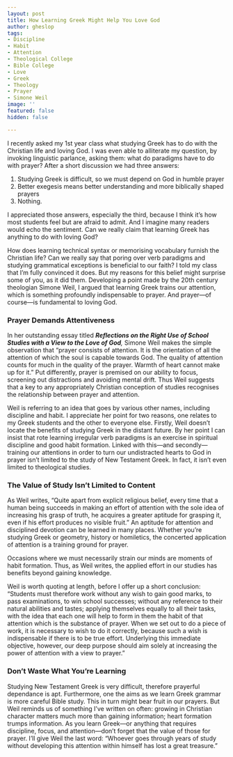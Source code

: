 ```yaml
---
layout: post
title: How Learning Greek Might Help You Love God
author: gheslop
tags:
- Discipline
- Habit
- Attention
- Theological College
- Bible College
- Love
- Greek
- Theology
- Prayer
- Simone Weil
image: ''
featured: false
hidden: false

---
```

I recently asked my 1st year class what studying Greek has to do with the Christian life and loving God. I was even able to alliterate my question, by invoking linguistic parlance, asking them: what do paradigms have to do with prayer? After a short discussion we had three answers:

1. Studying Greek is difficult, so we must depend on God in humble prayer
2. Better exegesis means better understanding and more biblically shaped prayers
3. Nothing.

I appreciated those answers, especially the third, because I think it’s how most students feel but are afraid to admit. And I imagine many readers would echo the sentiment. Can we really claim that learning Greek has anything to do with loving God?

How does learning technical syntax or memorising vocabulary furnish the Christian life? Can we really say that poring over verb paradigms and studying grammatical exceptions is beneficial to our faith? I told my class that I’m fully convinced it does. But my reasons for this belief might surprise some of you, as it did them. Developing a point made by the 20th century theologian Simone Weil, I argued that learning Greek trains our attention, which is something profoundly indispensable to prayer. And prayer—of course—is fundamental to loving God.

### Prayer Demands Attentiveness

In her outstanding essay titled **_Reflections on the Right Use of School Studies with a View to the Love of God_**_,_ Simone Weil makes the simple observation that “prayer consists of attention. It is the orientation of all the attention of which the soul is capable towards God. The quality of attention counts for much in the quality of the prayer. Warmth of heart cannot make up for it.” Put differently, prayer is premised on our ability to focus, screening out distractions and avoiding mental drift. Thus Weil suggests that a key to any appropriately Christian conception of studies recognises the relationship between prayer and attention.

Weil is referring to an idea that goes by various other names, including discipline and habit. I appreciate her point for two reasons, one relates to my Greek students and the other to everyone else. Firstly, Weil doesn’t locate the benefits of studying Greek in the distant future. By her point I can insist that rote learning irregular verb paradigms is an exercise in spiritual discipline and good habit formation. Linked with this—and secondly—training our attentions in order to turn our undistracted hearts to God in prayer isn’t limited to the study of New Testament Greek. In fact, it isn’t even limited to theological studies.

### The Value of Study Isn’t Limited to Content

As Weil writes, “Quite apart from explicit religious belief, every time that a human being succeeds in making an effort of attention with the sole idea of increasing his grasp of truth, he acquires a greater aptitude for grasping it, even if his effort produces no visible fruit.” An aptitude for attention and disciplined devotion can be learned in many places. Whether you’re studying Greek or geometry, history or homiletics, the concerted application of attention is a training ground for prayer.

Occasions where we must necessarily strain our minds are moments of habit formation. Thus, as Weil writes, the applied effort in our studies has benefits beyond gaining knowledge.

Weil is worth quoting at length, before I offer up a short conclusion: “Students must therefore work without any wish to gain good marks, to pass examinations, to win school successes; without any reference to their natural abilities and tastes; applying themselves equally to all their tasks, with the idea that each one will help to form in them the habit of that attention which is the substance of prayer. When we set out to do a piece of work, it is necessary to wish to do it correctly, because such a wish is indispensable if there is to be true effort. Underlying this immediate objective, however, our deep purpose should aim solely at increasing the power of attention with a view to prayer.”

### Don’t Waste What You’re Learning

Studying New Testament Greek is very difficult, therefore prayerful dependance is apt. Furthermore, one the aims as we learn Greek grammar is more careful Bible study. This in turn might bear fruit in our prayers. But Weil reminds us of something I’ve written on often: growing in Christian character matters much more than gaining information; heart formation trumps information. As you learn Greek—or anything that requires discipline, focus, and attention—don’t forget that the value of those for prayer. I’ll give Weil the last word: “Whoever goes through years of study without developing this attention within himself has lost a great treasure.”